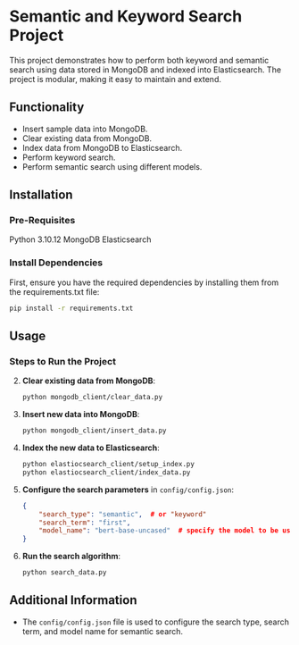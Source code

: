 # Semantic and Keyword Search Project

This project demonstrates how to perform both keyword and semantic search using data stored in MongoDB and indexed into Elasticsearch. The project is modular, making it easy to maintain and extend.

## Functionality

- Insert sample data into MongoDB.
- Clear existing data from MongoDB.
- Index data from MongoDB to Elasticsearch.
- Perform keyword search.
- Perform semantic search using different models.

## Installation

### Pre-Requisites

Python 3.10.12
MongoDB
Elasticsearch

### Install Dependencies

First, ensure you have the required dependencies by installing them from the requirements.txt file:

```sh
pip install -r requirements.txt
```

## Usage

### Steps to Run the Project

2. **Clear existing data from MongoDB**:
    ```sh
    python mongodb_client/clear_data.py
    ```

3. **Insert new data into MongoDB**:
    ```sh
    python mongodb_client/insert_data.py
    ```

4. **Index the new data to Elasticsearch**:
    ```sh
    python elastiocsearch_client/setup_index.py
    python elastiocsearch_client/index_data.py
    ```

5. **Configure the search parameters** in `config/config.json`:
    ```json
    {
        "search_type": "semantic",  # or "keyword"
        "search_term": "first",
        "model_name": "bert-base-uncased"  # specify the model to be used
    }
    ```

6. **Run the search algorithm**:
    ```sh
    python search_data.py
    ```

## Additional Information

- The `config/config.json` file is used to configure the search type, search term, and model name for semantic search.
